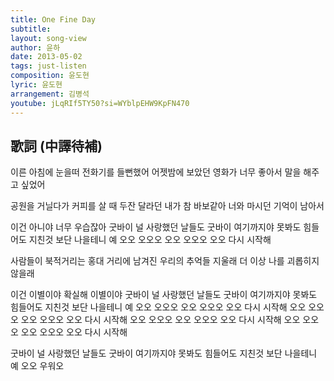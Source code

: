 ```yaml
---
title: One Fine Day
subtitle:
layout: song-view
author: 윤하
date: 2013-05-02
tags: just-listen
composition: 윤도현
lyric: 윤도현
arrangement: 김병석
youtube: jLqRIf5TY50?si=WYblpEHW9KpFN470
---
```


## 歌詞 (中譯待補)

이른 아침에 눈을떠 전화기를 들뻔했어
어젯밤에 보았던 영화가 너무
좋아서 말을 해주고 싶었어

공원을 거닐다가 커피를 살 때
두잔 달라던 내가 참 바보같아
너와 마시던 기억이 남아서

이건 아니야
너무 우습잖아
굿바이 널 사랑했던 날들도
굿바이 여기까지야
못봐도 힘들어도
지친것 보단 나을테니 예
오오 오오오 오오 오오오 오오 다시 시작해

사람들이 북적거리는 홍대 거리에
남겨진 우리의 추억들 지울래
더 이상 나를 괴롭히지 않을래

이건 이별이야
확실해 이별이야
굿바이 널 사랑했던 날들도
굿바이 여기까지야
못봐도 힘들어도
지친것 보단 나을테니 예
오오 오오오 오오 오오오 오오 다시 시작해
오오 오오오 오오 오오오 오오 다시 시작해
오오 오오오 오오 오오오 오오 다시 시작해
오오 오오오 오오 오오오 오오 다시 시작해

굿바이 널 사랑했던 날들도
굿바이 여기까지야
못봐도 힘들어도
지친것 보단 나을테니 예
오오 우워오
